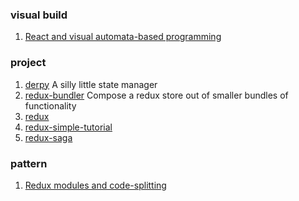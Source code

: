 ### visual build
1. [React and visual automata-based programming](https://medium.com/dailyjs/react-and-visual-automata-based-programming-c1d13e153cde)

### project

1. [derpy](https://github.com/vdsabev/derpy)  A silly little state manager
2. [redux-bundler](https://github.com/HenrikJoreteg/redux-bundler) Compose a redux store out of smaller bundles of functionality
3. [redux](http://www.github.com/reactjs/redux)
4. [redux-simple-tutorial](https://github.com/kenberkeley/redux-simple-tutorial)
5. [redux-saga](https://github.com/redux-saga/redux-saga)

### pattern
1. [Redux modules and code-splitting](http://nicolasgallagher.com/redux-modules-and-code-splitting/)
